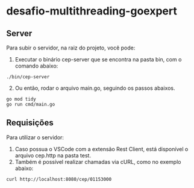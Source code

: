 # desafio-multithreading-goexpert

## Server
Para subir o servidor, na raiz do projeto, você pode:
1) Executar o binário cep-server que se encontra na pasta bin, com o comando abaixo:
```
./bin/cep-server
```

2) Ou então, rodar o arquivo main.go, seguindo os passos abaixos.
```
go mod tidy
go run cmd/main.go
```

## Requisições
Para utilizar o servidor: 
1) Caso possua o VSCode com a extensão Rest Client, está disponível o arquivo cep.http na pasta test.
2) Também é possível realizar chamadas via cURL, como no exemplo abaixo:
```
curl http://localhost:8080/cep/01153000
```